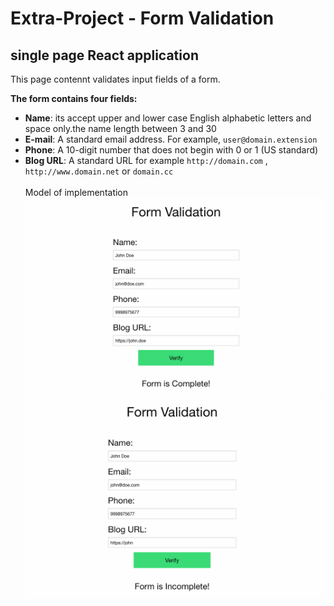 # Extra-Project - Form Validation
## single page React application 
This page contennt validates input fields of a form. 

**The form contains four fields:**
* **Name**: its accept upper and lower case English alphabetic letters and space only.the name length between 3 and 30
* **E-mail**: A standard email address. For example, `user@domain.extension `
* **Phone**: A 10-digit number that does not begin with 0 or 1 (US standard)
* **Blog URL**: A standard URL for example `http://domain.com` , `http://www.domain.net` or `domain.cc`
\
\
  Model of implementation
![](img1.png)
![](img2.png)